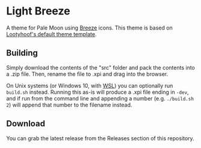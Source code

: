 # Light Breeze

A theme for Pale Moon using [Breeze](https://invent.kde.org/frameworks/breeze-icons) icons. This theme is based on [Lootyhoof's default theme template](https://github.com/Lootyhoof/theme-template). 

## Building

Simply download the contents of the "src" folder  and pack the contents into a .zip file. Then, rename the file to .xpi and drag into the browser.

On Unix systems (or Windows 10, with [WSL](https://docs.microsoft.com/en-us/windows/wsl/about)) you can optionally run `build.sh` instead. Running this as-is will produce a .xpi file ending in `-dev`, and if run from the command line and appending a number (e.g. `./build.sh 2`) will append that number to the filename instead.

## Download

You can grab the latest release from the Releases section of this repository.
